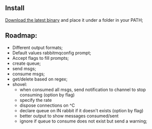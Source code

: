 ## Install

[Download the latest binary](https://github.com/silviomm/gorabbit/releases) and place it under a folder in your PATH;

## Roadmap:
- Different output formats;
- Default values rabbitmqconfig prompt;
- Accept flags to fill prompts;
- create queue;
- send msgs;
- consume msgs;
- get/delete based on regex;
- shovel:
    - when consumed all msgs, send notification to channel to stop consuming (option by flag) 
    - specify the rate
    - dispose connections on ^C
    - declare queue on IN rabbit if it doesn't exists (option by flag)
    - better output to show messages consumed/sent
    - ignore if queue to consume does not exist but send a warning;
